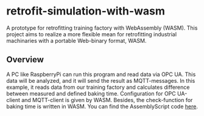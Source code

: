 # retrofit-simulation-with-wasm
A prototype for retrofitting training factory with WebAssembly (WASM). This project aims to realize a more flexible mean for retrofitting industrial machinaries with a portable Web-binary format, WASM. 

## Overview
A PC like RaspberryPi can run this program and read data via OPC UA. This data will be analyzed, and it will send the result as MQTT-messages. In this example, it reads data from our training factory and calculates difference between measured and defined baking time. Configuration for OPC UA-client and MQTT-client is given by WASM. Besides, the check-function for baking time is written in WASM. You can find the AssemblyScript code [here](./assembly/index.ts).
